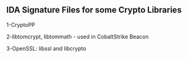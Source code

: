 ## IDA Signature Files for some Crypto Libraries

1-CryptoPP

2-libtomcrypt, libtommath - used in CobaltStrike Beacon

3-OpenSSL: libssl and libcrypto 
